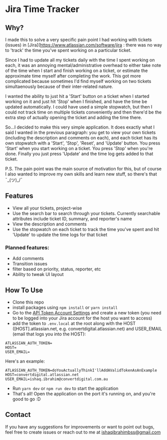 # Jira Time Tracker

## Why?

I made this to solve a very specific pain point I had working with tickets (issues) in [Jira](https://www.atlassian.com/software/jira : there was no way to 'track' the time you've spent working on a particular ticket.

Since I had to update all my tickets daily with the time I spent working on each, it was an annoying mental/administrative overhead to either take note of the time when I start and finish working on a ticket, or estimate the approximate time myself after completing the work. This got more complicated because sometimes I'd find myself working on two tickets simultaenously because of their inter-related nature.

I wanted the ability to just hit a 'Start' button on a ticket when I started working on it and just hit 'Stop' when I finished, and have the time be updated automatically. I could have used a simple stopwatch, but then I could not track time on multiple tickets conveniently and then there'd be the extra step of actually opening the ticket and adding the time there.

So...I decided to make this very simple application. It does exactly what I said I wanted in the previous paragraph: you get to view your own tickets (including the description and comments on each), and each ticket has its own stopwatch with a 'Start', 'Stop', 'Reset', and 'Update' button. You press 'Start' when you start working on a ticket. You press 'Stop' when you're done. Finally you just press 'Update' and the time log gets added to that ticket.

P.S. The pain point was the main source of motivation for this, but of course I also wanted to improve my own skills and learn new stuff, so there's that ¯\_(ツ)\_/¯

## Features

- View all your tickets, project-wise
- Use the search bar to search through your tickets. Currently searchable attributes include ticket ID, summary, and reporter's name
- View the description and comments
- Use the stopwatch on each ticket to track the time you've spent and hit 'Update' to update the time logs for that ticket

### Planned features:

- Add comments
- Transition issues
- filter based on priority, status, reporter, etc
- Ability to tweak UI layout

## How To Use

- Clone this repo
- install packages using `npm install` or `yarn install`
- Go to the [API Token Account Settings](https://id.atlassian.com/manage-profile/security/api-tokens) and create a new token (you need to be logged into your Jira account for the host you want to access)
- add the token to `.env.local` at the root along with the HOST ([HOST].atlassian.net, e.g. convertdigital.atlassian.net) and USER_EMAIL (email that logs you into the HOST):

```
ATLASSIAN_AUTH_TOKEN=
HOST=
USER_EMAIL=
```

Here's an example:

```
ATLASSIAN_AUTH_TOKEN=doYouActuallyThinkI'llAddAValidTokenAsAnExample
HOST=convertdigital.atlassian.net
USER_EMAIL=ishaq.ibrahim@convertdigital.com.au
```

- Run `yarn dev` or `npm run dev` to start the application
- That's all! Open the application on the port it's running on, and you're good to go :D

## Contact

If you have any suggestions for improvements or want to point out bugs, feel free to create issues or reach out to me at ishaqibrahimbss@gmail.com
